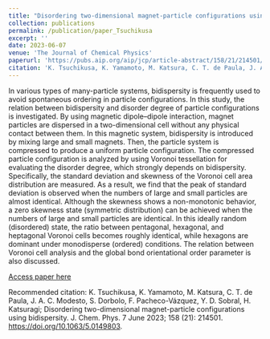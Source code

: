 ```yaml
---
title: "Disordering two-dimensional magnet-particle configurations using bidispersity"
collection: publications
permalink: /publication/paper_Tsuchikusa
excerpt: ''
date: 2023-06-07
venue: 'The Journal of Chemical Physics'
paperurl: 'https://pubs.aip.org/aip/jcp/article-abstract/158/21/214501/2893722/Disordering-two-dimensional-magnet-particle?redirectedFrom=fulltext'
citation: 'K. Tsuchikusa, K. Yamamoto, M. Katsura, C. T. de Paula, J. A. C. Modesto, S. Dorbolo, F. Pacheco-Vázquez, Y. D. Sobral, H. Katsuragi; Disordering two-dimensional magnet-particle configurations using bidispersity. J. Chem. Phys. 7 June 2023; 158 (21): 214501. https://doi.org/10.1063/5.0149803'
---
```

In various types of many-particle systems, bidispersity is frequently used to avoid spontaneous ordering in particle configurations. In this study, the relation between bidispersity and disorder degree of particle configurations is investigated. By using magnetic dipole–dipole interaction, magnet particles are dispersed in a two-dimensional cell without any physical contact between them. In this magnetic system, bidispersity is introduced by mixing large and small magnets. Then, the particle system is compressed to produce a uniform particle configuration. The compressed particle configuration is analyzed by using Voronoi tessellation for evaluating the disorder degree, which strongly depends on bidispersity. Specifically, the standard deviation and skewness of the Voronoi cell area distribution are measured. As a result, we find that the peak of standard deviation is observed when the numbers of large and small particles are almost identical. Although the skewness shows a non-monotonic behavior, a zero skewness state (symmetric distribution) can be achieved when the numbers of large and small particles are identical. In this ideally random (disordered) state, the ratio between pentagonal, hexagonal, and heptagonal Voronoi cells becomes roughly identical, while hexagons are dominant under monodisperse (ordered) conditions. The relation between Voronoi cell analysis and the global bond orientational order parameter is also discussed.

[Access paper here](https://pubs.aip.org/aip/jcp/article-abstract/158/21/214501/2893722/Disordering-two-dimensional-magnet-particle?redirectedFrom=fulltext)

Recommended citation: K. Tsuchikusa, K. Yamamoto, M. Katsura, C. T. de Paula, J. A. C. Modesto, S. Dorbolo, F. Pacheco-Vázquez, Y. D. Sobral, H. Katsuragi; Disordering two-dimensional magnet-particle configurations using bidispersity. J. Chem. Phys. 7 June 2023; 158 (21): 214501. https://doi.org/10.1063/5.0149803.
